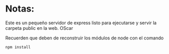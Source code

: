 # Notas:

Este es un pequeño servidor de express listo para ejecutarse y servir la carpeta public en la web. OScar

Recuerden que deben de reconstruir los módulos de node con el comando

```
npm install
```